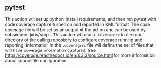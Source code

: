 ## pytest

This action will set up python, install requirements, and then run pytest with code coverage capture turned on and reported in XML format. The code coverage file will be set as an output of the action and can be used by subsequent jobs/steps. This action will use a `.coveragerc` in the root directory of the calling repository to configure coverage running and reporting. Information in the `.coveragerc` file will define the set of files that will have coverage information captured. See https://coverage.readthedocs.io/en/6.3.2/source.html for more information about source file configuration.
